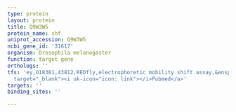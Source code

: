 ```yaml
---
type: protein
layout: protein
title: Q9W3W5
protein_name: shf
uniprot_accession: Q9W3W5
ncbi_gene_id: '31617'
organism: Drosophila melanogaster
function: target gene
orthologs: ''
tfs: 'ey,O18381,43812,REDfly,electrophoretic mobility shift assay,&ensp;<a href="https://www.ncbi.nlm.nih.gov/pubmed/?term=20965965%5Buid%5D+OR+16533912%5Buid%5D"
  target="_blank"><i uk-icon="icon: link"></i>Pubmed</a>'
targets: ''
binding_sites: ''

---
```

